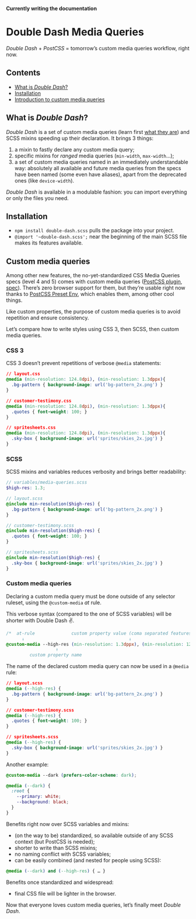 **Currently writing the documentation**

# Double Dash Media Queries

_Double Dash_ + _PostCSS_ = tomorrow’s custom media queries workflow, right now.

## Contents

- [What is _Double Dash_?](#what-is-double-dash)
- [Installation](#installation)
- [Introduction to custom media queries](#custom-media-queries)

## What is _Double Dash_?

_Double Dash_ is a set of custom media queries (learn first [what they are](#custom-media-queries)) and SCSS mixins speeding up their declaration. It brings 3 things:

1. a mixin to fastly declare any custom media query;
2. specific mixins for *ranged* media queries (`min-width`, `max-width`…);
3. a set of custom media queries named in an immediately understandable way: absolutely all available and future media queries from the specs have been named (some even have aliases), apart from the deprecated ones (like `device-width`).

*Double Dash* is available in a modulable fashion: you can import everything or only the files you need.

## Installation

- `npm install double-dash.scss` pulls the package into your project.
- `@import '~double-dash.scss';` near the beginning of the main SCSS file makes its features available.

## Custom media queries

Among other new features, the no-yet-standardized CSS Media Queries specs (level 4 and 5) comes with custom media queries ([PostCSS plugin](https://github.com/postcss/postcss-custom-media), [spec](https://drafts.csswg.org/mediaqueries-5/#custom-mq)). There’s zero browser support for them, but they’re usable right now thanks to [PostCSS Preset Env](https://github.com/csstools/postcss-preset-env), which enables them, among other cool things.

Like custom properties, the purpose of custom media queries is to avoid repetition and ensure consistency.

Let’s compare how to write styles using CSS 3, then SCSS, then custom media queries.

### CSS 3

CSS 3 doesn’t prevent repetitions of verbose `@media` statements:
```css
// layout.css
@media (min-resolution: 124.8dpi), (min-resolution: 1.3dppx){
  .bg-pattern { background-image: url('bg-pattern_2x.png') }
}

// customer-testimony.css
@media (min-resolution: 124.8dpi), (min-resolution: 1.3dppx){
  .quotes { font-weight: 100; }
}

// spritesheets.css
@media (min-resolution: 124.8dpi), (min-resolution: 1.3dppx){
  .sky-box { background-image: url('sprites/skies_2x.jpg') }
}
```

### SCSS

SCSS mixins and variables reduces verbosity and brings better readability:
```scss
// variables/media-queries.scss
$high-res: 1.3;

// layout.scss
@include min-resolution($high-res) {
  .bg-pattern { background-image: url('bg-pattern_2x.png') }
}

// customer-testimony.scss
@include min-resolution($high-res) {
  .quotes { font-weight: 100; }
}

// spritesheets.scss
@include min-resolution($high-res) {
  .sky-box { background-image: url('sprites/skies_2x.jpg') }
}
```

### Custom media queries

Declaring a custom media query must be done outside of any selector ruleset, using the `@custom-media` _at_ rule.

This verbose syntax (compared to the one of SCSS variables) will be shorter with Double Dash ✌️.

```css
/*  at-rule              custom property value (coma separated features list)
      ↓                                        ↓                           */
@custom-media --high-res (min-resolution: 1.3dppx), (min-resolution: 124.8dpi); /*
                   ↑
         custom property name                                              */
```

The name of the declared custom media query can now be used in a `@media` rule: 

```css
// layout.scss
@media (--high-res) {
  .bg-pattern { background-image: url('bg-pattern_2x.png') }
}

// customer-testimony.scss
@media (--high-res) {
  .quotes { font-weight: 100; }
}

// spritesheets.scss
@media (--high-res) {
  .sky-box { background-image: url('sprites/skies_2x.jpg') }
}
```

Another example:
```css
@custom-media --dark (prefers-color-scheme: dark);

@media (--dark) {
  :root {
    --primary: white;
    --background: black;
  }
}
```

Benefits right now over SCSS variables and mixins:
- (on the way to be) standardized, so available outside of any SCSS context (but PostCSS is needed);
- shorter to write than SCSS mixins;
- no naming conflict with SCSS variables;
- can be easily combined (and nested for people using SCSS):
```css
@media (--dark) and (--high-res) { … }
```

Benefits once standardized and widespread:
- final CSS file will be lighter in the browser.

Now that everyone loves custom media queries, let’s finally meet _Double Dash_.

